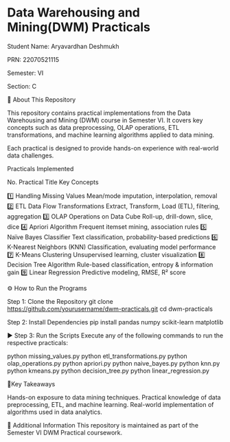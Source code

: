 # Data Warehousing and Mining(DWM) Practicals

 Student Name: Aryavardhan Deshmukh
 
 PRN: 22070521115
 
 Semester: VI
 
 Section: C




 📌 About This Repository

This repository contains practical implementations from the Data Warehousing and Mining (DWM) course in Semester VI. It covers key concepts such as data preprocessing, OLAP operations, ETL transformations, and machine learning algorithms applied to data mining.

Each practical is designed to provide hands-on experience with real-world data challenges.


Practicals Implemented

 No.   Practical Title	                     Key Concepts
 
1️⃣	  Handling Missing Values              	Mean/mode imputation, interpolation, removal
2️⃣	  ETL Data Flow Transformations   	    Extract, Transform, Load (ETL), filtering, aggregation
3️⃣	  OLAP Operations on Data Cube         	Roll-up, drill-down, slice, dice
4️⃣	  Apriori Algorithm   	                Frequent itemset mining, association rules
5️⃣	  Naïve Bayes Classifier               	Text classification, probability-based predictions
6️⃣	  K-Nearest Neighbors (KNN)            	Classification, evaluating model performance
7️⃣	  K-Means Clustering                    Unsupervised learning, cluster visualization
8️⃣	  Decision Tree Algorithm             	Rule-based classification, entropy & information gain
9️⃣	  Linear Regression   	                Predictive modeling, RMSE, R² score


⚙️ How to Run the Programs

Step 1: Clone the Repository
git clone https://github.com/yourusername/dwm-practicals.git
cd dwm-practicals

Step 2: Install Dependencies
pip install pandas numpy scikit-learn matplotlib


▶️ Step 3: Run the Scripts
Execute any of the following commands to run the respective practicals:

python missing_values.py
python etl_transformations.py
python olap_operations.py
python apriori.py
python naive_bayes.py
python knn.py
python kmeans.py
python decision_tree.py
python linear_regression.py


🎯Key Takeaways

 Hands-on exposure to data mining techniques.
 Practical knowledge of data preprocessing, ETL, and machine learning.
 Real-world implementation of algorithms used in data analytics.
 

📢 Additional Information
This repository is maintained as part of the Semester VI DWM Practical coursework.
